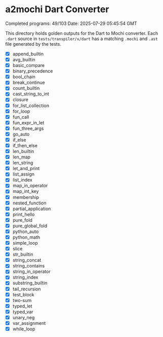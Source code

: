 # a2mochi Dart Converter

Completed programs: 49/103
Date: 2025-07-29 05:45:54 GMT

This directory holds golden outputs for the Dart to Mochi converter.
Each `.dart` source in `tests/transpiler/x/dart` has a matching `.mochi` and `.ast` file generated by the tests.
- [x] append_builtin
- [x] avg_builtin
- [x] basic_compare
- [x] binary_precedence
- [x] bool_chain
- [x] break_continue
- [x] count_builtin
- [x] cast_string_to_int
- [x] closure
- [x] for_list_collection
- [x] for_loop
- [x] fun_call
- [x] fun_expr_in_let
- [x] fun_three_args
- [x] go_auto
- [x] if_else
- [x] if_then_else
- [x] len_builtin
- [x] len_map
- [x] len_string
- [x] let_and_print
- [x] list_assign
- [x] list_index
- [x] map_in_operator
- [x] map_int_key
- [x] membership
- [x] nested_function
- [x] partial_application
- [x] print_hello
- [x] pure_fold
- [x] pure_global_fold
- [x] python_auto
- [x] python_math
- [x] simple_loop
- [x] slice
- [x] str_builtin
- [x] string_concat
- [x] string_contains
- [x] string_in_operator
- [x] string_index
- [x] substring_builtin
- [x] tail_recursion
- [x] test_block
- [x] two-sum
- [x] typed_let
- [x] typed_var
- [x] unary_neg
- [x] var_assignment
- [x] while_loop
